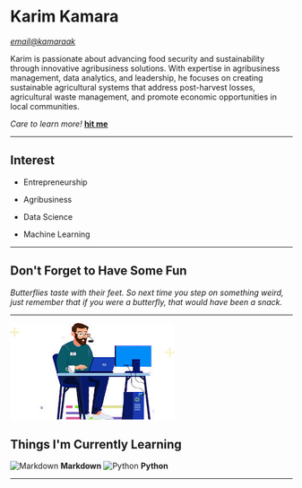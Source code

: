 
# Karim Kamara

_[email@kamaraak](mailto:kamarak388@gmail.com)_

Karim is passionate about advancing food security and sustainability
through innovative agribusiness solutions.
With expertise in agribusiness management, data analytics, and leadership,
he focuses on creating sustainable
agricultural systems that address post-harvest losses, agricultural waste management,
and promote economic opportunities in local communities.

_Care to learn more!_  [**hit me**](https://www.linkedin.com/in/karim-kamara-49b415254)

---

## Interest

* Entrepreneurship

* Agribusiness

* Data Science

* Machine Learning

---

## Don't Forget to Have Some Fun

_Butterflies taste with their feet._
_So next time you step on something weird, just remember_
_that if you were a butterfly, that would have been a snack._

---

![image](https://github.com/kamaraak/karimkamara/raw/main/gitreadme.jpeg)

## Things I'm Currently Learning

![Markdown](https://img.icons8.com/ios/50/000000/markdown.png) **Markdown**
![Python](https://img.icons8.com/color/48/000000/python.png) **Python**

---
